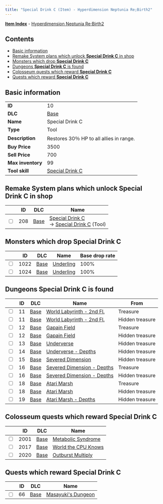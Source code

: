 ```yaml
---
title: "Special Drink C (Item) - Hyperdimension Neptunia Re;Birth2"
---
```


[**Item Index**](/neptunia/rb2/item/index.html) - [Hyperdimension Neptunia Re;Birth2](/neptunia/rb2)

## Contents

- [Basic information](#basic-information)
- [Remake System plans which unlock **Special Drink C** in shop](#remake-system-plans-which-unlock-special-drink-c-in-shop)
- [Monsters which drop **Special Drink C**](#monsters-which-drop-special-drink-c)
- [Dungeons **Special Drink C** is found](#dungeons-special-drink-c-is-found)
- [Colosseum quests which reward **Special Drink C**](#colosseum-quests-which-reward-special-drink-c)
- [Quests which reward **Special Drink C**](#quests-which-reward-special-drink-c)

## Basic information

|   |   |
| -- | -- |
| **ID** | 10 |
| **DLC** | [Base](/neptunia/rb2/dlc/0-base.html) |
| **Name** | Special Drink C |
| **Type** | Tool |
| **Description** | Restores 30％ HP to all allies in range. |
| **Buy Price** | 3500 |
| **Sell Price** | 700 |
| **Max inventory** | 99 |
| **Tool skill** | [Special Drink C](/neptunia/rb2/skill/0-10010-special-drink-c.html) |

## Remake System plans which unlock **Special Drink C** in shop

|    | ID | DLC | Name |
| -- | -- | --- | ---- |
| <input type="checkbox" id="rb2-remake-0-208" class="trackbox" /> | 208 | [Base](/neptunia/rb2/dlc/0-base.html) | [Special Drink C](/neptunia/rb2/remake/0-208-special-drink-c.html)<br />→ [Special Drink C](/neptunia/rb2/item/0-10-special-drink-c.html) (Tool) |

## Monsters which drop **Special Drink C**

|    | ID | DLC | Name | Base drop rate |
| -- | -- | --- | ---- | -------------- |
| <input type="checkbox" id="rb2-monster-0-1022" class="trackbox" /> | 1022 | [Base](/neptunia/rb2/dlc/0-base.html) | [Underling](/neptunia/rb2/monster/0-1022-underling.html) | 100% |
| <input type="checkbox" id="rb2-monster-0-1024" class="trackbox" /> | 1024 | [Base](/neptunia/rb2/dlc/0-base.html) | [Underling](/neptunia/rb2/monster/0-1024-underling.html) | 100% |

## Dungeons **Special Drink C** is found

|    | ID | DLC | Name | From |
| -- | -- | --- | ---- | ---- |
| <input type="checkbox" id="rb2-dungeon-0-11" class="trackbox" /> | 11 | [Base](/neptunia/rb2/dlc/0-base.html) | [World Labyrinth - 2nd Fl.](/neptunia/rb2/dungeon/0-11-world-labyrinth-2nd-fl.html) | Treasure |
| <input type="checkbox" id="rb2-dungeon-0-11" class="trackbox" /> | 11 | [Base](/neptunia/rb2/dlc/0-base.html) | [World Labyrinth - 2nd Fl.](/neptunia/rb2/dungeon/0-11-world-labyrinth-2nd-fl.html) | Hidden treasure |
| <input type="checkbox" id="rb2-dungeon-0-12" class="trackbox" /> | 12 | [Base](/neptunia/rb2/dlc/0-base.html) | [Gapain Field](/neptunia/rb2/dungeon/0-12-gapain-field.html) | Treasure |
| <input type="checkbox" id="rb2-dungeon-0-12" class="trackbox" /> | 12 | [Base](/neptunia/rb2/dlc/0-base.html) | [Gapain Field](/neptunia/rb2/dungeon/0-12-gapain-field.html) | Hidden treasure |
| <input type="checkbox" id="rb2-dungeon-0-13" class="trackbox" /> | 13 | [Base](/neptunia/rb2/dlc/0-base.html) | [Underverse](/neptunia/rb2/dungeon/0-13-underverse.html) | Hidden treasure |
| <input type="checkbox" id="rb2-dungeon-0-14" class="trackbox" /> | 14 | [Base](/neptunia/rb2/dlc/0-base.html) | [Underverse - Depths](/neptunia/rb2/dungeon/0-14-underverse-depths.html) | Hidden treasure |
| <input type="checkbox" id="rb2-dungeon-0-15" class="trackbox" /> | 15 | [Base](/neptunia/rb2/dlc/0-base.html) | [Severed Dimension](/neptunia/rb2/dungeon/0-15-severed-dimension.html) | Hidden treasure |
| <input type="checkbox" id="rb2-dungeon-0-16" class="trackbox" /> | 16 | [Base](/neptunia/rb2/dlc/0-base.html) | [Severed Dimension - Depths](/neptunia/rb2/dungeon/0-16-severed-dimension-depths.html) | Treasure |
| <input type="checkbox" id="rb2-dungeon-0-16" class="trackbox" /> | 16 | [Base](/neptunia/rb2/dlc/0-base.html) | [Severed Dimension - Depths](/neptunia/rb2/dungeon/0-16-severed-dimension-depths.html) | Hidden treasure |
| <input type="checkbox" id="rb2-dungeon-0-18" class="trackbox" /> | 18 | [Base](/neptunia/rb2/dlc/0-base.html) | [Atari Marsh](/neptunia/rb2/dungeon/0-18-atari-marsh.html) | Treasure |
| <input type="checkbox" id="rb2-dungeon-0-18" class="trackbox" /> | 18 | [Base](/neptunia/rb2/dlc/0-base.html) | [Atari Marsh](/neptunia/rb2/dungeon/0-18-atari-marsh.html) | Hidden treasure |
| <input type="checkbox" id="rb2-dungeon-0-19" class="trackbox" /> | 19 | [Base](/neptunia/rb2/dlc/0-base.html) | [Atari Marsh - Depths](/neptunia/rb2/dungeon/0-19-atari-marsh-depths.html) | Hidden treasure |

## Colosseum quests which reward **Special Drink C**

|    | ID | DLC | Name |
| -- | -- | --- | ---- |
| <input type="checkbox" id="rb2-colosseum-0-2001" class="trackbox" /> | 2001 | [Base](/neptunia/rb2/dlc/0-base.html) | [Metabolic Syndrome](/neptunia/rb2/colosseum/0-2001-metabolic-syndrome.html) |
| <input type="checkbox" id="rb2-colosseum-0-2017" class="trackbox" /> | 2017 | [Base](/neptunia/rb2/dlc/0-base.html) | [World the CPU Knows](/neptunia/rb2/colosseum/0-2017-world-the-cpu-knows.html) |
| <input type="checkbox" id="rb2-colosseum-0-2020" class="trackbox" /> | 2020 | [Base](/neptunia/rb2/dlc/0-base.html) | [Outburst Multiply](/neptunia/rb2/colosseum/0-2020-outburst-multiply.html) |

## Quests which reward **Special Drink C**

|    | ID | DLC | Name |
| -- | -- | --- | ---- |
| <input type="checkbox" id="rb2-quest-0-66" class="trackbox" /> | 66 | [Base](/neptunia/rb2/dlc/0-base.html) | [Masayuki's Dungeon](/neptunia/rb2/quest/0-66-masayukis-dungeon.html) |